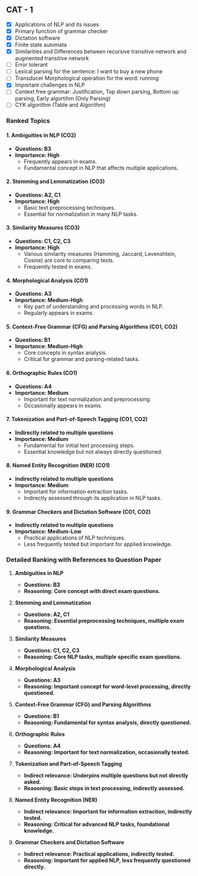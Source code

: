  ## CAT - 1
- [x]  Applications of NLP and its issues 
- [x]  ⁠Primary function of grammar checker
- [x]  ⁠Dictation software
- [x]  ⁠Finite state automata
- [x]  ⁠Similarities and Differences between recursive transitive network and augmented transitive network
- [ ] ⁠Error tolerant
- [ ] ⁠Lexical parsing for the sentence: I want to buy a new phone
- [ ] ⁠Transducer Morphological operation for the word: running
- [x] ⁠Important challenges in NLP
- [ ] ⁠Context free grammar: Justification, Top down parsing, Bottom up parsing, Early algortihm (Only Parsing)
- [ ] CYK algorithm (Table and Algorithm)
### Ranked Topics

#### 1. **Ambiguities in NLP (CO2)**
- **Questions: B3**
- **Importance: High**
  - Frequently appears in exams.
  - Fundamental concept in NLP that affects multiple applications.

#### 2. **Stemming and Lemmatization (CO3)**
- **Questions: A2, C1**
- **Importance: High**
  - Basic text preprocessing techniques.
  - Essential for normalization in many NLP tasks.

#### 3. **Similarity Measures (CO3)**
- **Questions: C1, C2, C3**
- **Importance: High**
  - Various similarity measures (Hamming, Jaccard, Levenshtein, Cosine) are core to comparing texts.
  - Frequently tested in exams.

#### 4. **Morphological Analysis (CO1)**
- **Questions: A3**
- **Importance: Medium-High**
  - Key part of understanding and processing words in NLP.
  - Regularly appears in exams.

#### 5. **Context-Free Grammar (CFG) and Parsing Algorithms (CO1, CO2)**
- **Questions: B1**
- **Importance: Medium-High**
  - Core concepts in syntax analysis.
  - Critical for grammar and parsing-related tasks.

#### 6. **Orthographic Rules (CO1)**
- **Questions: A4**
- **Importance: Medium**
  - Important for text normalization and preprocessing.
  - Occasionally appears in exams.

#### 7. **Tokenization and Part-of-Speech Tagging (CO1, CO2)**
- **Indirectly related to multiple questions**
- **Importance: Medium**
  - Fundamental for initial text processing steps.
  - Essential knowledge but not always directly questioned.

#### 8. **Named Entity Recognition (NER) (CO1)**
- **Indirectly related to multiple questions**
- **Importance: Medium**
  - Important for information extraction tasks.
  - Indirectly assessed through its application in NLP tasks.

#### 9. **Grammar Checkers and Dictation Software (CO1, CO2)**
- **Indirectly related to multiple questions**
- **Importance: Medium-Low**
  - Practical applications of NLP techniques.
  - Less frequently tested but important for applied knowledge.

### Detailed Ranking with References to Question Paper

1. **Ambiguities in NLP**
   - **Questions: B3**
   - **Reasoning: Core concept with direct exam questions.**

2. **Stemming and Lemmatization**
   - **Questions: A2, C1**
   - **Reasoning: Essential preprocessing techniques, multiple exam questions.**

3. **Similarity Measures**
   - **Questions: C1, C2, C3**
   - **Reasoning: Core NLP tasks, multiple specific exam questions.**

4. **Morphological Analysis**
   - **Questions: A3**
   - **Reasoning: Important concept for word-level processing, directly questioned.**

5. **Context-Free Grammar (CFG) and Parsing Algorithms**
   - **Questions: B1**
   - **Reasoning: Fundamental for syntax analysis, directly questioned.**

6. **Orthographic Rules**
   - **Questions: A4**
   - **Reasoning: Important for text normalization, occasionally tested.**

7. **Tokenization and Part-of-Speech Tagging**
   - **Indirect relevance: Underpins multiple questions but not directly asked.**
   - **Reasoning: Basic steps in text processing, indirectly assessed.**

8. **Named Entity Recognition (NER)**
   - **Indirect relevance: Important for information extraction, indirectly tested.**
   - **Reasoning: Critical for advanced NLP tasks, foundational knowledge.**

9. **Grammar Checkers and Dictation Software**
   - **Indirect relevance: Practical applications, indirectly tested.**
   - **Reasoning: Important for applied NLP, less frequently questioned directly.**